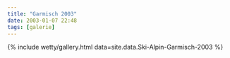```yaml
---
title: "Garmisch 2003"
date: 2003-01-07 22:48
tags: [galerie]
---
```


{% include wetty/gallery.html data=site.data.Ski-Alpin-Garmisch-2003 %}